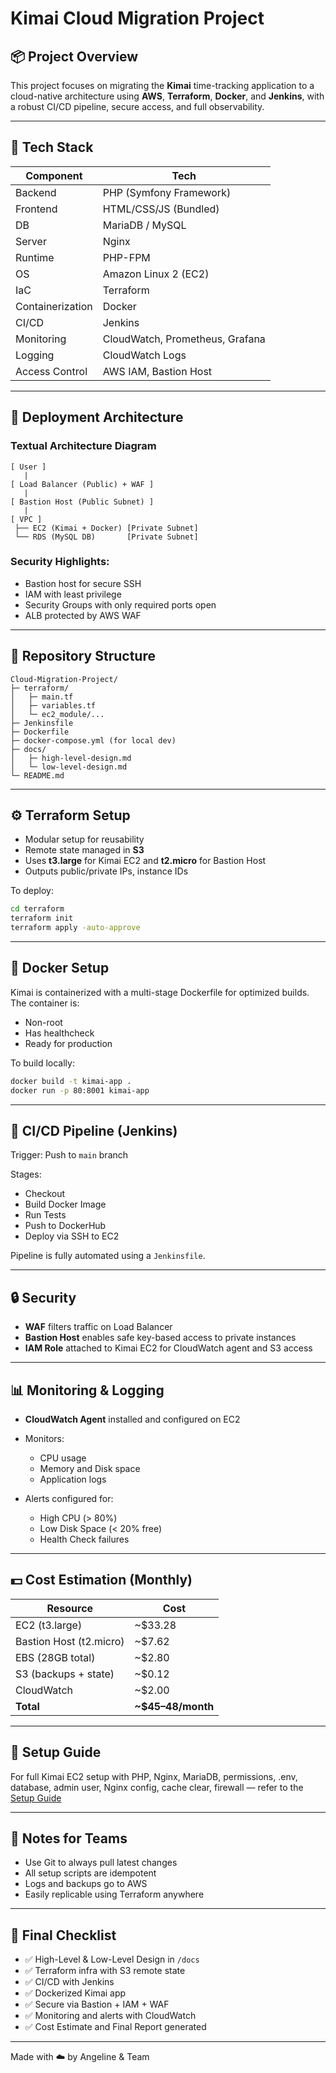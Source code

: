 # Kimai Cloud Migration Project

## 📦 Project Overview

This project focuses on migrating the **Kimai** time-tracking application to a cloud-native architecture using **AWS**, **Terraform**, **Docker**, and **Jenkins**, with a robust CI/CD pipeline, secure access, and full observability.

---

## 🔧 Tech Stack

| Component        | Tech                            |
| ---------------- | ------------------------------- |
| Backend          | PHP (Symfony Framework)         |
| Frontend         | HTML/CSS/JS (Bundled)           |
| DB               | MariaDB / MySQL                 |
| Server           | Nginx                           |
| Runtime          | PHP-FPM                         |
| OS               | Amazon Linux 2 (EC2)            |
| IaC              | Terraform                       |
| Containerization | Docker                          |
| CI/CD            | Jenkins                         |
| Monitoring       | CloudWatch, Prometheus, Grafana |
| Logging          | CloudWatch Logs                 |
| Access Control   | AWS IAM, Bastion Host           |

---

## 🚀 Deployment Architecture

### Textual Architecture Diagram

```
[ User ]
   |
[ Load Balancer (Public) + WAF ]
   |
[ Bastion Host (Public Subnet) ]
   |
[ VPC ]
 ├── EC2 (Kimai + Docker) [Private Subnet]
 └── RDS (MySQL DB)       [Private Subnet]
```

### Security Highlights:

* Bastion host for secure SSH
* IAM with least privilege
* Security Groups with only required ports open
* ALB protected by AWS WAF

---

## 📁 Repository Structure

```
Cloud-Migration-Project/
├─ terraform/
│   ├─ main.tf
│   ├─ variables.tf
│   └─ ec2_module/...
├─ Jenkinsfile
├─ Dockerfile
├─ docker-compose.yml (for local dev)
├─ docs/
│   ├─ high-level-design.md
│   └─ low-level-design.md
└─ README.md
```

---

## ⚙️ Terraform Setup

* Modular setup for reusability
* Remote state managed in **S3**
* Uses **t3.large** for Kimai EC2 and **t2.micro** for Bastion Host
* Outputs public/private IPs, instance IDs

To deploy:

```bash
cd terraform
terraform init
terraform apply -auto-approve
```

---

## 🐳 Docker Setup

Kimai is containerized with a multi-stage Dockerfile for optimized builds. The container is:

* Non-root
* Has healthcheck
* Ready for production

To build locally:

```bash
docker build -t kimai-app .
docker run -p 80:8001 kimai-app
```

---

## 🔁 CI/CD Pipeline (Jenkins)

Trigger: Push to `main` branch

Stages:

* Checkout
* Build Docker Image
* Run Tests
* Push to DockerHub
* Deploy via SSH to EC2

Pipeline is fully automated using a `Jenkinsfile`.

---

## 🔒 Security

* **WAF** filters traffic on Load Balancer
* **Bastion Host** enables safe key-based access to private instances
* **IAM Role** attached to Kimai EC2 for CloudWatch agent and S3 access

---

## 📊 Monitoring & Logging

* **CloudWatch Agent** installed and configured on EC2
* Monitors:

  * CPU usage
  * Memory and Disk space
  * Application logs
* Alerts configured for:

  * High CPU (> 80%)
  * Low Disk Space (< 20% free)
  * Health Check failures

---

## 💵 Cost Estimation (Monthly)

| Resource                | Cost                |
| ----------------------- | ------------------- |
| EC2 (t3.large)          | \~\$33.28           |
| Bastion Host (t2.micro) | \~\$7.62            |
| EBS (28GB total)        | \~\$2.80            |
| S3 (backups + state)    | \~\$0.12            |
| CloudWatch              | \~\$2.00            |
| **Total**               | **\~\$45–48/month** |

---

## 📄 Setup Guide

For full Kimai EC2 setup with PHP, Nginx, MariaDB, permissions, .env, database, admin user, Nginx config, cache clear, firewall — refer to the [Setup Guide](docs/low-level-design.md)

---

## 📌 Notes for Teams

* Use Git to always pull latest changes
* All setup scripts are idempotent
* Logs and backups go to AWS
* Easily replicable using Terraform anywhere

---

## 📑 Final Checklist

* ✅ High-Level & Low-Level Design in `/docs`
* ✅ Terraform infra with S3 remote state
* ✅ CI/CD with Jenkins
* ✅ Dockerized Kimai app
* ✅ Secure via Bastion + IAM + WAF
* ✅ Monitoring and alerts with CloudWatch
* ✅ Cost Estimate and Final Report generated

---

Made with ☁️ by Angeline & Team

